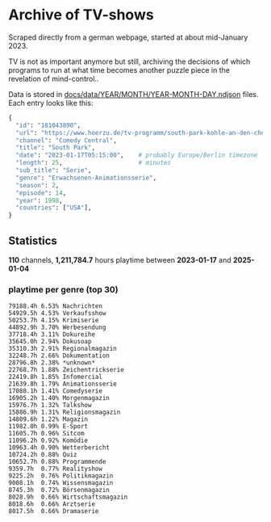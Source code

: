 # Archive of TV-shows

Scraped directly from a german webpage, started at about mid-January 2023.

TV is not as important anymore but still, archiving the decisions of which programs to run at what time
becomes another puzzle piece in the revelation of mind-control.. 

Data is stored in [docs/data/YEAR/MONTH/YEAR-MONTH-DAY.ndjson](docs/data/) files. 
Each entry looks like this:

```python
{
  "id": "181043890", 
  "url": "https://www.hoerzu.de/tv-programm/south-park-kohle-an-den-chefkoch/bid_181043890/", 
  "channel": "Comedy Central", 
  "title": "South Park", 
  "date": "2023-01-17T05:15:00",    # probably Europe/Berlin timezone 
  "length": 25,                     # minutes 
  "sub_title": "Serie", 
  "genre": "Erwachsenen-Animationsserie", 
  "season": 2, 
  "episode": 14, 
  "year": 1998, 
  "countries": ["USA"],
}
```

## Statistics

**110** channels, **1,211,784.7** hours playtime between **2023-01-17** and **2025-01-04**


### playtime per genre (top 30)

    79188.4h 6.53% Nachrichten
    54929.5h 4.53% Verkaufsshow
    50253.7h 4.15% Krimiserie
    44892.9h 3.70% Werbesendung
    37718.4h 3.11% Dokureihe
    35645.0h 2.94% Dokusoap
    35310.3h 2.91% Regionalmagazin
    32248.7h 2.66% Dokumentation
    28796.8h 2.38% *unknown*
    22768.7h 1.88% Zeichentrickserie
    22419.8h 1.85% Infomercial
    21639.8h 1.79% Animationsserie
    17088.1h 1.41% Comedyserie
    16905.2h 1.40% Morgenmagazin
    15976.7h 1.32% Talkshow
    15886.9h 1.31% Religionsmagazin
    14809.6h 1.22% Magazin
    11982.0h 0.99% E-Sport
    11605.7h 0.96% Sitcom
    11096.2h 0.92% Komödie
    10963.4h 0.90% Wetterbericht
    10724.2h 0.88% Quiz
    10652.7h 0.88% Programmende
    9359.7h  0.77% Realityshow
    9225.2h  0.76% Politikmagazin
    9008.1h  0.74% Wissensmagazin
    8745.3h  0.72% Börsenmagazin
    8028.9h  0.66% Wirtschaftsmagazin
    8018.6h  0.66% Arztserie
    8017.5h  0.66% Dramaserie
